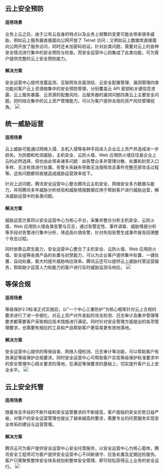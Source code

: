 ## 云上安全预防
#### 适用场景
业务上云之后，由于公有云自身的特点以及业务上频繁的变更可能会带来很多威胁，例如云上服务器直接面向公网开放了 Telnet 访问；又例如云上数据库直接面向公网开放了服务访问，同时还未加密码验证。针对此类问题，需要对云上的各种安全情况进行集中的安全预防与检查。而安全运营中心则集成了此类功能，可为客户提供完整的云上安全预防能力。

#### 解决方案
安全运营中心提供泄露监测、互联网攻击面测绘、云安全配置管理、漏洞管理四类功能对客户云上资源做集中的安全预防管理，分别覆盖云 API 密钥和关键信息泄露、云上服务暴露、云资源的配置风险、云服务器的漏洞问题四类云上主要安全问题。同时结合集中的云上资产管理能力，可以为客户提供全局的资产风险管理视角。
![](https://qcloudimg.tencent-cloud.cn/raw/2f6aec4affb915bfc6e60559264f1e51.png)

## 统一威胁运营
#### 适用场景
云上威胁可能通过网络入侵、主机入侵等各种手段进入企业云上资产并造成进一步损失。为防御和检测威胁，主机安全、云防火墙、Web 应用防火墙往往是企业上云的必然选择，但也由此带来诸多问题：如告警众多并管理分散、处置和封禁入口多样、无法有效进行处置、告警关系缺失导致无法按照攻击事件完整还原攻击过程等。这些问题都将直接造成威胁运营效率低下。

针对上述问题，腾讯安全运营中心整合腾讯云主机安全、网络安全多方数据与能力，并将腾讯多年威胁分析经验和威胁情报数据应用于帮助客户进行威胁运营，解决威胁运营中的各类问题。

#### 解决方案
威胁运营方案将以安全运营中心为核心平台，采集并整合分析主机安全、云防火墙、Web 应用防火墙各类告警与日志，通过告警定性、事件调查、威胁情报分析等手段对告警进行集中分析，筛选高价值告警，针对失陷告警生成事件报告回溯整个攻击过程。

同时依靠云原生能力，安全运营中心整合了主机安全、云防火墙、Web  应用防火墙、安全组等各类产品的处置与封禁能力，可以为企业客户提供集中处置、一键处置、自动处置，极大的提升威胁响应效率。腾讯云还可以提供云上威胁托管运营服务，帮助缺少运营人力和能力的客户进行实时威胁监测与响应。
![](https://qcloudimg.tencent-cloud.cn/raw/709f6bfda7fb82d9cd1151c4ff2d9312.png)


## 等保合规
#### 适用场景
等级保护2.0标准正式实施后，以“一个中心三重防护”为核心框架针对云上合规的要求进行了进一步细化，对云上资产对外发起的攻击检测、日志审计及集中管理等要求都需要客户采取相应技术措施进行满足。同时针对安全管理方面提出的各项管理要求，也需要有相应的工具和产品帮助客户更容易更有效地落地。


#### 解决方案
安全运营中心提供的等保自查、网络入侵检测、日志审计等功能，可以帮助客户有效满足等级保护合规要求。同时安全运营中心可帮助客户实现等级保护标准要求中的安全管理中心相关要求的落地，在满足等保要求的基础上，切实提升客户云上安全水平。
![](https://main.qcloudimg.com/raw/052e9505561e4760c7ee4d885aad0233.svg)

## 云上安全托管
#### 适用场景
随着攻击手段的不断升级和安全监管要求的不断提高，客户面临的安全形势日益严峻，对客户的安全运营管理也提出了越来越高的要求，需要专业的托管服务实现安全体系的建设与运营管理。

#### 解决方案
腾讯云可为客户提供安全运营中心安全托管服务，以安全运营中心为核心载体，腾讯安全工程师可为客户提供安全运营中心不间断值守、应急处置及定期巡检服务。客户只需聚焦整体安全体系规划和整体安全管理，即可轻松获得云上业务的安全运行。
![](https://main.qcloudimg.com/raw/1a6c000121697430b012200bdd4b112e.svg)

